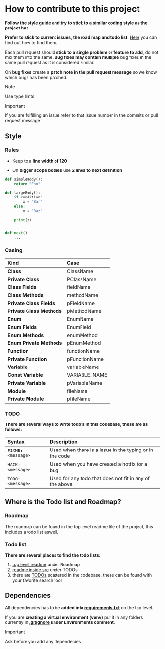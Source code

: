 # How to contribute to this project

**Follow the [style guide](#style) and try to stick to a similar coding style as the project has**.

**Prefer to stick to current issues, the road map and todo list**. 
[Here](#where-is-the-todo-list-and-roadmap) you can find out how to find them.

Each pull request should **stick to a single problem or feature to add**, do not mix them into the same.
**Bug fixes may contain multiple** bug fixes in the same pull request as it is considered similar. 

On **bug fixes** create a **patch note in the pull request message** so we know which bugs has been patched.

> [!Note]
> Use type hints

> [!Important]
> If you are fulfilling an issue refer to that issue number in the commits or pull request message

## Style

### Rules

- Keep to a **line width of 120**

- On **bigger scope bodies** use **2 lines to next definition**
```python
def simpleBody():
    return "Foo"

def largeBody():
    if condition:
        x = "Bar"
    else:
        x = "Baz"

    print(x)


def next():
    ...
```

### Casing

| Kind                      | Case          |
| :------------------------ | :------------ |
| **Class**                 | ClassName     |
| **Private Class**         | PClassName    |
| **Class Fields**          | fieldName     |
| **Class Methods**         | methodName    |
| **Private Class Fields**  | pFieldName    |
| **Private Class Methods** | pMethodName   |
| **Enum**                  | EnumName      |
| **Enum Fields**           | EnumField     |
| **Enum Methods**          | enumMethod    |
| **Enum Private Methods**  | pEnumMethod   |
| **Function**              | functionName  |
| **Private Function**      | pFunctionName |
| **Variable**              | variableName  |
| **Const Variable**        | VARIABLE_NAME |
| **Private Variable**      | pVariableName |
| **Module**                | fileName      |
| **Private Module**        | pfileName     |

### TODO

**There are several ways to write todo's in this codebase, these are as follows:**

| Syntax             | Description                                             |
| :----------------- | :------------------------------------------------------ |
| `FIXME: <message>` | Used when there is a issue in the typing or in the code |
| `HACK: <message>`  | Used when you have created a hotfix for a bug           |
| `TODO: <message>`  | Used for any todo that does not fit in any of the above |

## Where is the Todo list and Roadmap?

### Roadmap

The roadmap can be found in the top level readme file of the project, this includes a todo list aswell.

### Todo list

**There are several places to find the todo lists:**

1. [top level readme](README.md) under Roadmap
2. [readme inside src](src/README.md) under TODOs
3. there are [TODOs](#todo) scattered in the codebase, these can be found with your favorite search tool

## Dependencies

All dependencies has to be **added into [requirements.txt](requirements.txt)** on the top level.

If you are **creating a virtual environment (venv)** 
put it in any folders currently in **[.gitignore](.gitignore) under Environments comment**.

> [!Important]
> Ask before you add any dependecies
